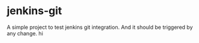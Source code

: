 # jenkins-git

A simple project to test jenkins git integration.
And it should be triggered by any change.
hi
